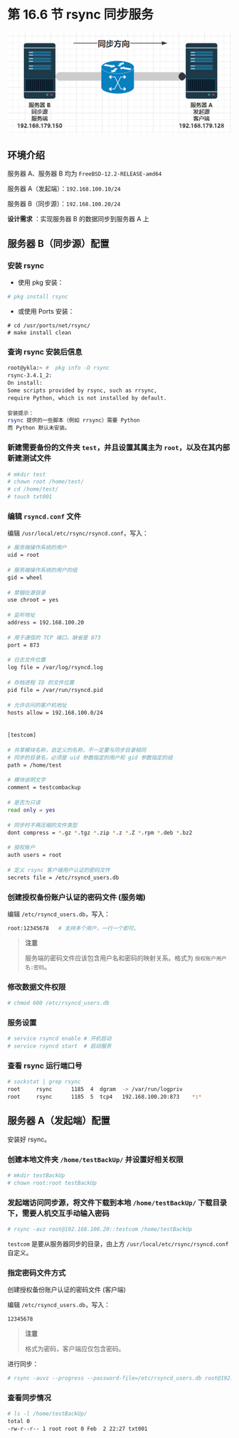 # 第 16.6 节 rsync 同步服务

![](../.gitbook/assets/image.png)

## 环境介绍

服务器 A、服务器 B 均为 `FreeBSD-12.2-RELEASE-amd64`

服务器 A（发起端）：`192.168.100.10/24`

服务器 B（同步源）：`192.168.100.20/24`

**设计需求** ：实现服务器 B 的数据同步到服务器 A 上

## 服务器 B（同步源）配置

### 安装 rsync

- 使用 pkg 安装：

```sh
# pkg install rsync
```

- 或使用 Ports 安装：

```
# cd /usr/ports/net/rsync/ 
# make install clean
```

### 查询 rsync 安装后信息

```sh
root@ykla:~ #  pkg info -D rsync
rsync-3.4.1_2:
On install:
Some scripts provided by rsync, such as rrsync,
require Python, which is not installed by default.

安装提示：  
rsync 提供的一些脚本（例如 rrsync）需要 Python
而 Python 默认未安装。
```

### 新建需要备份的文件夹 `test`，并且设置其属主为 `root`，以及在其内部新建测试文件

```sh
# mkdir test
# chown root /home/test/
# cd /home/test/
# touch txt001
```

### 编辑 `rsyncd.conf` 文件


编辑 `/usr/local/etc/rsync/rsyncd.conf`，写入：

```sh
# 服务端操作系统的用户
uid = root

# 服务端操作系统的用户的组
gid = wheel

# 禁锢在源目录
use chroot = yes

# 监听地址
address = 192.168.100.20

# 用于通信的 TCP 端口，缺省是 873
port = 873

# 日志文件位置
log file = /var/log/rsyncd.log

# 存档进程 ID 的文件位置
pid file = /var/run/rsyncd.pid

# 允许访问的客户机地址
hosts allow = 192.168.100.0/24


[testcom]

# 共享模块名称，自定义的名称，不一定要与同步目录相同
# 同步的目录名，必须是 uid 参数指定的用户和 gid 参数指定的组
path = /home/test

# 模块说明文字
comment = testcombackup

# 是否为只读
read only = yes

# 同步时不再压缩的文件类型
dont compress = *.gz *.tgz *.zip *.z *.Z *.rpm *.deb *.bz2

# 授权账户
auth users = root

# 定义 rsync 客户端用户认证的密码文件
secrets file = /etc/rsyncd_users.db
```

### 创建授权备份账户认证的密码文件 (服务端)

编辑 `/etc/rsyncd_users.db`，写入：

```sh
root:12345678   # 支持多个用户，一行一个即可。
```

>**注意**
>
>服务端的密码文件应该包含用户名和密码的映射关系。格式为 `授权账户用户名:密码`。

### 修改数据文件权限

```sh
# chmod 600 /etc/rsyncd_users.db
```

### 服务设置

```sh
# service rsyncd enable # 开机启动
# service rsyncd start  # 启动服务
```

### 查看 rsync 运行端口号

```sh
# sockstat | grep rsync
root     rsync      1185  4  dgram  -> /var/run/logpriv
root     rsync      1185  5  tcp4   192.168.100.20:873    *:*
```

## 服务器 A（发起端）配置

安装好 rsync。

### 创建本地文件夹 `/home/testBackUp/` 并设置好相关权限

```sh
# mkdir testBackUp
# chown root:root testBackUp
```

### 发起端访问同步源，将文件下载到本地 `/home/testBackUp/` 下载目录下，需要人机交互手动输入密码

```sh
# rsync -avz root@192.168.100.20::testcom /home/testBackUp
```

`testcom` 是要从服务器同步的目录，由上方 `/usr/local/etc/rsync/rsyncd.conf` 自定义。

### 指定密码文件方式

创建授权备份账户认证的密码文件 (客户端)

编辑 `/etc/rsyncd_users.db`，写入：

```sh
12345678          
```

>**注意**
>
>格式为密码，客户端应仅包含密码。

进行同步：

```sh
# rsync -auvz --progress --password-file=/etc/rsyncd_users.db root@192.168.100.20::testcom /home/testBackUp
```

### 查看同步情况

```sh
# ls -l /home/testBackUp/
total 0
-rw-r--r-- 1 root root 0 Feb  2 22:27 txt001
```
